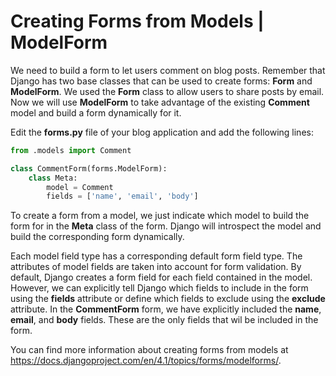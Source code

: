 # Creating Forms from Models | ModelForm

We need to build a form to let users comment on blog posts. Remember that Django has two base classes that can be used to create forms: **Form** and **ModelForm**. We used the **Form** class to allow users to share posts by email. Now we will use **ModelForm** to take advantage of the existing **Comment** model and build a form dynamically for it.

Edit the **forms.py** file of your blog application and add the following lines:

```python
from .models import Comment

class CommentForm(forms.ModelForm):
    class Meta:
        model = Comment
        fields = ['name', 'email', 'body']
```

To create a form from a model, we just indicate which model to build the form for in the **Meta** class of the form. Django will introspect the model and build the corresponding form dynamically.

Each model field type has a corresponding default form field type. The attributes of model fields are taken into account for form validation. By default, Django creates a form field for each field contained in the model. However, we can explicitly tell Django which fields to include in the form using the **fields** attribute or define which fields to exclude using the **exclude** attribute. In the **CommentForm** form, we have explicitly included the **name**, **email**, and **body** fields. These are the only fields that wil be included in the form.

You can find more information about creating forms from models at https://docs.djangoproject.com/en/4.1/topics/forms/modelforms/.